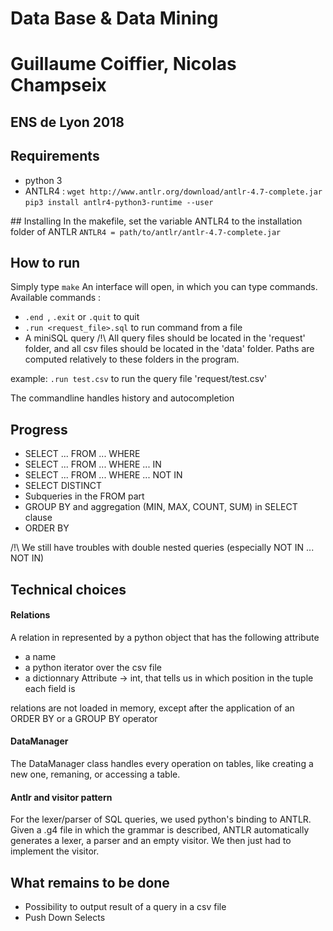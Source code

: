 # Data Base & Data Mining
# Guillaume Coiffier, Nicolas Champseix
## ENS de Lyon 2018

## Requirements
- python 3
- ANTLR4 :
`wget http://www.antlr.org/download/antlr-4.7-complete.jar`
`pip3 install antlr4-python3-runtime --user`

## Installing
In the makefile, set the variable ANTLR4 to the installation folder of ANTLR
`ANTLR4 = path/to/antlr/antlr-4.7-complete.jar`

## How to run
Simply type `make`
An interface will open, in which you can type commands.
Available commands :
- `.end `, `.exit` or `.quit` to quit
- `.run <request_file>.sql` to run command from a file
- A miniSQL query
/!\ All query files should be located in the 'request' folder, and all csv files should be located in the 'data' folder. Paths are computed relatively to these folders in the program.

example:
    `.run test.csv` to run the query file 'request/test.csv'

The commandline handles history and autocompletion

## Progress
- SELECT ... FROM ... WHERE <simple Cond>
- SELECT ... FROM ... WHERE ... IN <subquery>
- SELECT ... FROM ... WHERE ... NOT IN <subquery>
- SELECT DISTINCT
- Subqueries in the FROM part
- GROUP BY and aggregation (MIN, MAX, COUNT, SUM) in SELECT clause
- ORDER BY

/!\ We still have troubles with double nested queries (especially NOT IN ... NOT IN)

## Technical choices
#### Relations
A relation in represented by a python object that has the following attribute
- a name <string>
- a python iterator over the csv file
- a dictionnary Attribute -> int, that tells us in which position in the tuple each field is

relations are not loaded in memory, except after the application of
an ORDER BY or a GROUP BY operator

#### DataManager
The DataManager class handles every operation on tables, like creating a new one, remaning, or accessing a table.

#### Antlr and visitor pattern
For the lexer/parser of SQL queries, we used python's binding to ANTLR.
Given a .g4 file in which the grammar is described, ANTLR automatically generates a lexer, a parser and an empty visitor.
We then just had to implement the visitor.

## What remains to be done
- Possibility to output result of a query in a csv file
- Push Down Selects
